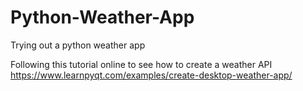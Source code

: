 # Python-Weather-App
Trying out a python weather app 

Following this tutorial online to see how to create a weather API
https://www.learnpyqt.com/examples/create-desktop-weather-app/
